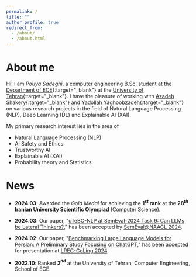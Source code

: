 ```yaml
---
permalink: /
title: ""
author_profile: true
redirect_from: 
  - /about/
  - /about.html
---
```


About me
======
Hi!
I am *Pouya Sadeghi*, a computer engineering B.Sc. student at the 
[Department of ECE](https://ece.ut.ac.ir/en/ece){:target="_blank"} at the [University of Tehran](https://ut.ac.ir/en){:target="_blank"}.
I have the pleasure of working with [Azadeh Shakery](https://ece.ut.ac.ir/en/~shakery){:target="_blank"} and
[Yadollah Yaghoobzadeh](https://yyaghoobzadeh.github.io/){:target="_blank"} on various research projects in the field of Natural Language Processing (NLP),
Deep Learning (DL) and Explainable AI (XAI).


My primary research interest lies in the area of
- Natural Language Processing (NLP)
- AI Safety and Ethics
- Trustworthy AI
- Explainable AI (XAI)
- Probability theory and Statistics



News
======

- **2024.03**: Awarded the _Gold Medal_ for achieving the **1$^{st}$ rank** at the **28$^{th}$ Iranian University Scientific Olympiad** (Computer Science).

- **2024.03**: Our paper, "[uTeBC-NLP at SemEval-2024 Task 9: Can LLMs be Lateral Thinkers?](https://aclanthology.org/2024.semeval-1.251/)," has been accepted by [SemEval@NAACL 2024](https://semeval.github.io/SemEval2024/).

- **2024.02**: Our paper, "[Benchmarking Large Language Models for Persian: A Preliminary Study Focusing on ChatGPT](https://aclanthology.org/2024.lrec-main.197/)," has been accepted for presentation at [LREC-CoLing 2024](https://lrec-coling-2024.org/).

- **2022.10**: Ranked **2$^{nd}$** at the University of Tehran, Computer Engineering, School of ECE.


